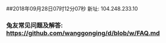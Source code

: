 ##2018年09月28日07时12分07秒 新址: 104.248.233.10
### 兔友常见问题及解答: https://github.com/wanggonging/d/blob/w/FAQ.md
